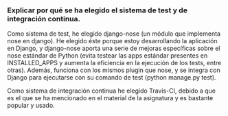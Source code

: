 
### Explicar por qué se ha elegido el sistema de test y de integración continua.

Como sistema de test, he elegido django-nose (un módulo que implementa nose en django). He elegido éste porque estoy desarrollando la aplicación en Django, y django-nose aporta una serie de mejoras específicas sobre el nose estándar de Python (evita testear las apps estándar presentes en INSTALLED_APPS y aumenta la eficiencia en la ejecución de los tests, entre otras). Además, funciona con los mismos plugin que nose, y se integra con Django para ejecutarse con su comando de test (python manage.py test).

Como sistema de integración continua he elegido Travis-CI, debido a que es el que se ha mencionado en el material de la asignatura y es bastante popular y usado.
